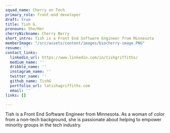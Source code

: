 ```yaml
---
squad_name: Cherry on Tech
primary_role: front-end developer
draft: true
title: Tish G.
pronouns: She/Her
cherryNickname: Cherry Berry
short_intro: Tish is a Front End Software Engineer from Minnesota
memberImage: "/src/assets/content/images/biocherry-image.PNG"
resume: ''
contact_links:
  linkedin_url: https://www.linkedin.com/in/tishgriffiths/
  medium_name: ''
  dribble_name: ''
  instagram_name: ''
  twitter_name: ''
  github_name: TishG
  portfolio_url: latishagriffiths.com
  email: ''
links: []

---
```

Tish is a Front End Software Engineer from Minnesota. As a woman of color from a non-tech background, she is passionate about helping to empower minority groups in the tech industry.
